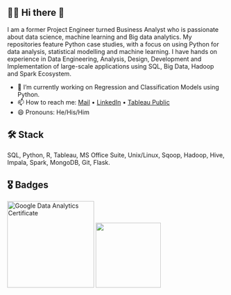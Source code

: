 ## :man_technologist: Hi there 👋
I am a former Project Engineer turned Business Analyst who is passionate about data science, machine learning and Big data analytics. My repositories feature Python case studies, with a focus on using Python for data analysis, statistical modelling and machine learning. I have hands on experience in Data Engineering, Analysis, Design, Development and Implementation of large-scale applications using SQL, Big Data, Hadoop and Spark Ecosystem.

- 🔭 I’m currently working on Regression and Classification Models using Python.
- 📫 How to reach me: [Mail](mailto:subham.besume@gmail.com) • [LinkedIn](https://www.linkedin.com/in/subhamshit/) • [Tableau Public](https://public.tableau.com/app/profile/subham.shit)
- 😄 Pronouns: He/His/Him

## 🛠️ Stack
SQL, Python, R, Tableau, MS Office Suite, Unix/Linux, Sqoop, Hadoop, Hive, Impala, Spark, MongoDB, Git, Flask.

## 🎖️ Badges
<img src="https://images.credly.com/size/340x340/images/d41de2b7-cbc2-47ec-bcf1-ebecbe83872f/GCC_badge_DA_1000x1000.png" alt="Google Data Analytics Certificate" width="200"/>      <img src="https://templates.images.credential.net/16491856424607350801669276089387.png" width="150"/>

<!---
*Subham2S/Subham2S* is a ✨ special ✨ repository because its `README.md` (this file) appears on your GitHub profile.
- ⚡ Fun fact: ...
Here are some ideas to get you started:
- 🌱 I’m currently learning Machine Learning Models  
- 👯 I’m looking to collaborate on ...
- 🤔 I’m looking for help with ...
- 💬 Ask me about ...


-->
